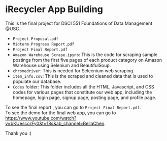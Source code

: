 # iRecycler App Building

This is the final project for DSCI 551 Foundations of Data Management @USC.
- `Project Proposal.pdf`
- `Midterm Progress Report.pdf`
- `Project Final Report.pdf`
- `Amazon Warehouse Scrape.ipynb`: This is the code for scraping sample postings from the first five pages of each product category on Amazon Warehouse using Selenium and BeautifulSoup.
- `chromedriver`: This is needed for Selecnium web scraping.
- `item_info.csv`: This is the scraped and cleaned data that is used to populate our database.
- `Codes` folder: This folder includes all the HTML, Javascript, and CSS codes for various pages that constitute our web app, including the homepage, login page, signup page, posting page, and profile page.

To see the final report , you can go to `Project Final Report.pdf`. \
To see the demo for the final web app, you can go to https://www.youtube.com/watch?v=bKUescorFy0&t=18s&ab_channel=BellaChen.

Thank you :)

